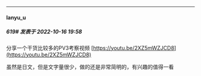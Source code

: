 

*****

####  lanyu_u  
##### 619#       发表于 2022-10-16 19:58

分享一个干货比较多的PV3考察视频
[https://youtu.be/2XZ5mWZJCD8](https://youtu.be/2XZ5mWZJCD8)

虽然是日文，但是文字量很少，做的还是非常简明的，有兴趣的值得一看

